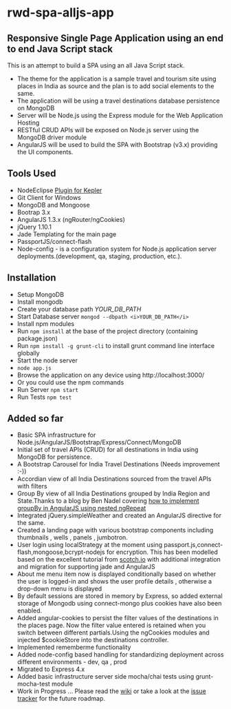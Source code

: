rwd-spa-alljs-app
=================

Responsive Single Page Application using an end to end Java Script stack
------------------------------------------------------------------------


This is an attempt to build a SPA using an all Java Script stack. 


* The theme for the application is a sample travel and tourism site using places in India as source and the plan is to add social elements to the same.
* The application will be using a travel destinations database persistence on MongoDB
* Server will be Node.js using the Express module for the Web Application Hosting
* RESTful CRUD APIs will be exposed on Node.js server using the  MongoDB driver module
* AngularJS will be used to build the SPA with Bootstrap (v3.x) providing the UI components.

Tools Used
----------

* NodeEclipse <a href="http://www.nodeclipse.org/updates/">Plugin for Kepler</a>
* Git Client for Windows
* MongoDB and Mongoose
* Bootrap 3.x
* AngularJS 1.3.x (ngRouter/ngCookies)
* jQuery 1.10.1
* Jade Templating for the main page
* PassportJS/connect-flash
* Node-config - is a configuration system for Node.js application server deployments.(development, qa, staging, production, etc.).
 

Installation
------------

* Setup MongoDB
* Install mongodb
* Create your database path <i>YOUR_DB_PATH</i>
* Start Database server	`mongod --dbpath <i>YOUR_DB_PATH</i>`
* Install npm modules
* Run `npm install` at the base of the project directory (containing package.json)
* Run `npm install -g grunt-cli` to install grunt command line interface globally
* Start the node server
* `node app.js`
* Browse the application on any device using http://localhost:3000/
* Or you could use the npm commands
* Run Server `npm start`
* Run Tests `npm test`

Added so far
------------
* Basic SPA infrastructure for Node.js/AngularJS/Bootstrap/Express/Connect/MongoDB
* Initial set of travel APIs (CRUD) for all destinations in India using MongoDB for persistence.
* A Bootstrap Carousel for India Travel Destinations (Needs improvement :-))
* Accordian view of all India Destinations sourced from the travel APIs with filters
* Group By view of all India Destinations grouped by India Region and State.Thanks to a blog by Ben Nadel covering <a href="http://www.bennadel.com/blog/2456-grouping-nested-ngrepeat-lists-in-angularjs.htm">how to implement groupBy in AngularJS using nested ngRepeat</a>
* Integrated jQuery.simpleWeather and created an AngularJS directive for the same.
* Created a landing page with various bootstrap components including thumbnails , wells , panels , jumbotron.
* User login using localStrategy at the moment using passport.js,connect-flash,mongoose,bcrypt-nodejs for encryption. This has been modelled based on the excellent tutorial from <a href="http://scotch.io/tutorials/javascript/easy-node-authentication-setup-and-local">scotch.io</a> with additional integration and migration for supporting jade and AngularJS
* About me menu item now is displayed conditionally based on whether the user is logged-in and shows the user profile details , otherwise a drop-down menu is displayed
* By default sessions are stored in memory by Express, so added external storage of Mongodb using connect-mongo plus cookies have also been enabled.
* Added angular-cookies to persist the filter values of the destinations in the places page. Now the filter value entered is retained when you switch between different partials.Using the ngCookies modules and injected $cookieStore into the destinations controller.
* Implemented rememberme functionality
* Added node-config based handling for standardizing deployment across different environments - dev, qa , prod
* Migrated to Express 4.x
* Added basic infrastructure server side mocha/chai tests using grunt-mocha-test module
* Work in Progress ... Please read the <a href="https://github.com/tsukhu/rwd-spa-alljs-app/wiki">wiki</a> or take a look at the  <a href="https://github.com/tsukhu/rwd-spa-alljs-app/issues?state=open">issue tracker</a> for the future roadmap.
